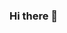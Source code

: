 ### Hi there 👋

<!--
**endyd9/endyd9** is a ✨ _special_ ✨ repository because its `README.md` (this file) appears on your GitHub profile.

<h2>Total Visiter</h2>
<img src="https://workers-visitors.endyd9.workers.dev/visit?page=https://github.com/endyd9/">
Here are some ideas to get you started:

- 🔭 I’m currently working on ...
- 🌱 I’m currently learning ...
- 👯 I’m looking to collaborate on ...
- 🤔 I’m looking for help with ...
- 💬 Ask me about ...
- 📫 How to reach me: ...
- 😄 Pronouns: ...
- ⚡ Fun fact: ...
-->
